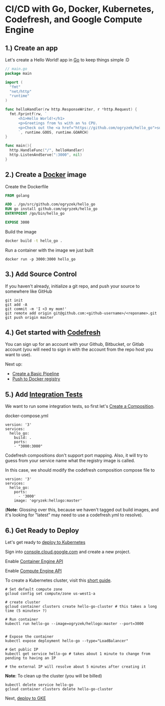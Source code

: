 # CI/CD with Go, Docker, Kubernetes, Codefresh, and Google Compute Engine

## 1.) Create an app

Let's create a Hello World! app in [Go](https://golang.org/) to keep things simple :D

```go
// main.go
package main

import (
  "fmt"
  "net/http"
  "runtime"
)

func helloHandler(rw http.ResponseWriter, r *http.Request) {
  fmt.Fprintf(rw, `
      <h1>Hello World!</h1>
      <p>Greetings from %s with an %s CPU.
      <p>Check out the <a href="https://github.com/ogryzek/hello_go">source code</a>.
      `, runtime.GOOS, runtime.GOARCH)
}

func main(){
  http.HandleFunc("/", helloHandler)
  http.ListenAndServe(":3000", nil)
}
```

## 2.) Create a [Docker](https://www.docker.com/) image  

Create the Dockerfile  

```Dockerfile
FROM golang

ADD . /go/src/github.com/ogryzek/hello_go
RUN go install github.com/ogryzek/hello_go
ENTRYPOINT /go/bin/hello_go

EXPOSE 3000
```

Build the image

```sh
docker build -t hello_go .
```

Run a container with the image we just built
```
docker run -p 3000:3000 hello_go
```
## 3.) Add Source Control

If you haven't already, initialize a git repo, and push your source to somewhere like GitHub

```
git init
git add -A
git commit -m 'I <3 my mom!'
git remote add origin git@github.com:<github-username>/<reponame>.git
git push origin master
```

## 4.) Get started with [Codefresh](https://docs.codefresh.io/docs/create-an-account)

You can sign up for an account with your Github, Bitbucket, or Gitlab account (you will need to sign in with the account from the repo host you want to use).  
  
Next up:  
  * [Create a Basic Pipeline](https://docs.codefresh.io/docs/getting-started-create-a-basic-pipeline)  
  * [Push to Docker registry](https://docs.codefresh.io/docs/push-image-to-a-docker-registry)  

## 5.) Add [Integration Tests](https://docs.codefresh.io/docs/integration-tests)

We want to run some integration tests, so first let's [Create a Composition](https://docs.codefresh.io/docs/create-composition).

docker-compose.yml
```
version: '3'
services:
  hello_go:
    build: .
    ports:
    - "3000:3000"
```
Codefresh compositions don't support port mapping. Also, it will try to guess from your service name what the registry image is called.  
  
In this case, we should modify the codefresh composition compose file to
```
version: '3'
services:
  hello_go:
    ports:
      - '3000'
    image: 'ogryzek:hellogo:master'
```

(**Note**: Glossing over this, because we haven't tagged out build images, and it's looking for "latest" may need to use a codefresh.yml to resolve).

## 6.) Get Ready to Deploy

Let's get ready to [deploy to Kubernetes](https://docs.codefresh.io/docs/get-ready-to-deploy)  
  
Sign into [console.cloud.google.com](https://console.cloud.google.com/cloud-resource-manager) and create a new project.  
  
Enable [Container Engine API](https://console.cloud.google.com/apis/api/container/overview?project=codefresh-hellogo)  
  
Enable [Compute Engine API](https://console.cloud.google.com/apis/api/compute_component/overview)  
  
To create a Kubernetes cluster, visit this [short guide](https://cloud.google.com/container-engine/docs/quickstart).  

```shell
# Set default compute zone
gcloud config set compute/zone us-west1-a

# create cluster
gcloud container clusters create hello-go-cluster # this takes a long time (5 minutes+ ?)

# Run container
kubectl run hello-go --image=ogryzek/hellogo:master --port=3000


# Expose the container
kubectl expose deployment hello-go --type="LoadBalancer" 

# Get public IP
kubectl get service hello-go # takes about 1 minute to change from pending to having an IP

# the external IP will resolve about 5 minutes after creating it
```

**Note**: To clean up the cluster (you will be billed)

```
kubectl delete service hello-go
gcloud container clusters delete hello-go-cluster
```
  
Next, [deploy to GKE](https://docs.codefresh.io/docs/codefresh-kubernetes-integration-beta)





